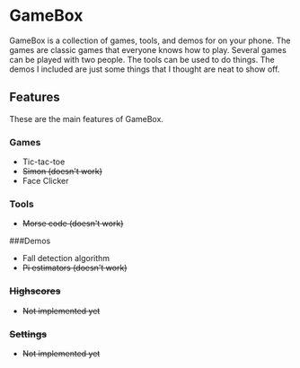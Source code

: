 # GameBox
GameBox is a collection of games, tools, and demos for on your phone. The games are classic games that everyone knows how to play. Several games can be played with two people. The tools can be used to do things. The demos I included are just some things that I thought are neat to show off.

## Features
These are the main features of GameBox.

### Games
* Tic-tac-toe
* ~~Simon (doesn't work)~~
* Face Clicker

### Tools
* ~~Morse code (doesn't work)~~

###Demos
* Fall detection algorithm
* ~~Pi estimators (doesn't work)~~

### ~~Highscores~~
* ~~Not implemented yet~~

### ~~Settings~~
* ~~Not implemented yet~~